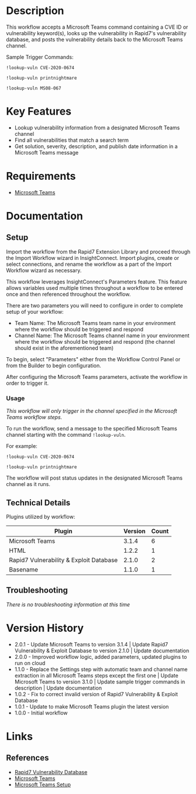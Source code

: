 # Description

This workflow accepts a Microsoft Teams command containing a CVE ID or vulnerability keyword(s), looks up the vulnerability in Rapid7's vulnerability database, and posts the vulnerability details back to the Microsoft Teams channel.

Sample Trigger Commands:

`!lookup-vuln CVE-2020-0674`

`!lookup-vuln printnightmare`

`!lookup-vuln MS08-067`

# Key Features

* Lookup vulnerability information from a designated Microsoft Teams channel
* Find all vulnerabilities that match a search term
* Get solution, severity, description, and publish date information in a Microsoft Teams message

# Requirements

* [Microsoft Teams](https://insightconnect.help.rapid7.com/docs/microsoft-teams)

# Documentation

## Setup

Import the workflow from the Rapid7 Extension Library and proceed through the Import Workflow wizard in InsightConnect. Import plugins, create or select connections, and rename the workflow as a part of the Import Workflow wizard as necessary.

This workflow leverages InsightConnect's Parameters feature. This feature allows variables used multiple times throughout a workflow to be entered once and then referenced throughout the workflow.

There are two parameters you will need to configure in order to complete setup of your workflow:

* Team Name: The Microsoft Teams team name in your environment where the workflow should be triggered and respond
* Channel Name: The Microsoft Teams channel name in your environment where the workflow should be triggered and respond (the channel should exist in the aforementioned team)

To begin, select "Parameters" either from the Workflow Control Panel or from the Builder to begin configuration.

After configuring the Microsoft Teams parameters, activate the workflow in order to trigger it.

### Usage

*This workflow will only trigger in the channel specified in the Microsoft Teams workflow steps.*

To run the workflow, send a message to the specified Microsoft Teams channel starting with the command `!lookup-vuln`.

For example:

`!lookup-vuln CVE-2020-0674`

`!lookup-vuln printnightmare`

The workflow will post status updates in the designated Microsoft Teams channel as it runs.

## Technical Details

Plugins utilized by workflow:

|Plugin|Version|Count|
|----|----|--------|
|Microsoft Teams|3.1.4|6|
|HTML|1.2.2|1|
|Rapid7 Vulnerability & Exploit Database|2.1.0|2|
|Basename|1.1.0|1|

## Troubleshooting

_There is no troubleshooting information at this time_

# Version History

* 2.0.1 - Update Microsoft Teams to version 3.1.4 | Update Rapid7 Vulnerability & Exploit Database to version 2.1.0 | Update documentation
* 2.0.0 - Improved workflow logic, added parameters, updated plugins to run on cloud
* 1.1.0 - Replace the Settings step with automatic team and channel name extraction in all Microsoft Teams steps except the first one | Update Microsoft Teams to version 3.1.0 | Update sample trigger commands in description | Update documentation
* 1.0.2 - Fix to correct invalid version of Rapid7 Vulnerability & Exploit Database
* 1.0.1 - Update to make Microsoft Teams plugin the latest version
* 1.0.0 - Initial workflow

# Links

## References

* [Rapid7 Vulnerability Database](https://www.rapid7.com/db)
* [Microsoft Teams](https://teams.microsoft.com)
* [Microsoft Teams Setup](https://insightconnect.help.rapid7.com/docs/microsoft-teams)

